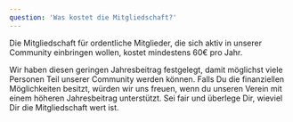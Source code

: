 ```yaml
---
question: 'Was kostet die Mitgliedschaft?'
---
```


Die Mitgliedschaft für ordentliche Mitglieder, die sich aktiv in unserer Community einbringen wollen, kostet mindestens 60€ pro Jahr.

Wir haben diesen geringen Jahresbeitrag festgelegt, damit möglichst viele Personen Teil unserer Community werden können. Falls Du die finanziellen Möglichkeiten besitzt, würden wir uns freuen, wenn du unseren Verein mit einem höheren Jahresbeitrag unterstützt. Sei fair und überlege Dir, wieviel Dir die Mitgliedschaft wert ist.
